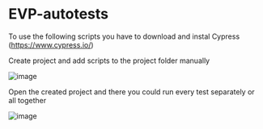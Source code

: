 # EVP-autotests
To use the following scripts you have to download and instal Cypress (https://www.cypress.io/)

Create project and add scripts to the project folder manually

![image](https://user-images.githubusercontent.com/99741532/154084688-55cc7954-ea4e-4661-933d-cf53f9ccbe4b.png)

Open the created project and there you could run every test separately or all together

![image](https://user-images.githubusercontent.com/99741532/154085016-12b290e5-41b9-417b-ae73-277705de876f.png)
